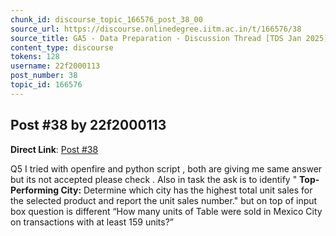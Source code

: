 ```yaml
---
chunk_id: discourse_topic_166576_post_38_00
source_url: https://discourse.onlinedegree.iitm.ac.in/t/166576/38
source_title: GA5 - Data Preparation - Discussion Thread [TDS Jan 2025]
content_type: discourse
tokens: 128
username: 22f2000113
post_number: 38
topic_id: 166576
---
```


## Post #38 by 22f2000113

**Direct Link**: [Post #38](https://discourse.onlinedegree.iitm.ac.in/t/166576/38)

Q5 I tried with openfire and python script , both are giving me same answer but its not accepted please check . Also in task the ask is to identify " **Top-Performing City:** Determine which city has the highest total unit sales for the selected product and report the unit sales number." but on top of input box question is different “How many units of Table were sold in Mexico City on transactions with at least 159 units?”

